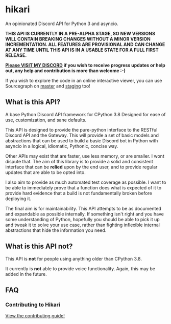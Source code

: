 # hikari

An opinionated Discord API for Python 3 and asyncio.

**THIS API IS CURRENTLY IN A PRE-ALPHA STAGE, SO NEW VERSIONS WILL CONTAIN BREAKING CHANGES WITHOUT A MINOR
VERSION INCREMENTATION. ALL FEATURES ARE PROVISIONAL AND CAN CHANGE AT ANY TIME UNTIL THIS API IS IN A USABLE 
STATE FOR A FULL FIRST RELEASE.**
 
 **[Please VISIT MY DISCORD](https://discord.gg/HMnGbsv) if you wish to receive progress updates or help out, any
 help and contribution is more than welcome :-)**
 
If you wish to explore the code in an online interactive viewer, you can use Sourcegraph on 
[master](https://sourcegraph.com/gitlab.com/nekokatt/hikari@master) and [staging](https://sourcegraph.com/gitlab.com/nekokatt/hikari@staging)
too!

## What is this API?

A base Python Discord API framework for CPython 3.8 Designed for ease of use,
customization, and sane defaults.

This API is designed to provide the pure-python interface to the RESTful Discord API and the Gateway. This will provide
a set of basic models and abstractions that can be used to build a basic Discord bot in Python with asyncio in a
logical, idiomatic, Pythonic, concise way.

Other APIs may exist that are faster, use less memory, or are smaller. I wont dispute that. The aim of this library is
to provide a solid and consistent interface that can be __relied__ upon by the end user, and to provide regular updates
that are able to be opted into.

I also aim to provide as much automated test coverage as possible. I want to be able to immediately prove that a
function does what is expected of it to provide hard evidence that a build is not fundamentally broken before
deploying it.

The final aim is for maintainability. This API attempts to be as documented and expandable as possible internally. If
something isn't right and you have some understanding of Python, hopefully you should be able to pick it up and tweak it
to solve your use case, rather than fighting inflexible internal abstractions that hide the information you need.

## What is this API **not**?

This API is **not** for people using anything older than CPython 3.8. 

It currently is **not** able to provide voice functionality. Again, this may be added in the future.

## FAQ

### Contributing to Hikari

[View the contributing guide!](https://gitlab.com/nekokatt/hikari/wikis/Contributing)
